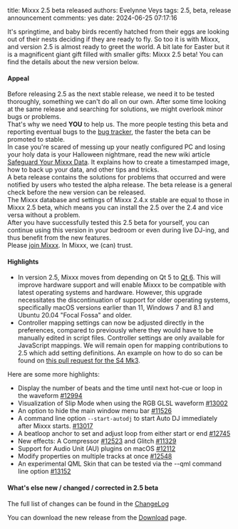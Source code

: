 title: Mixxx 2.5 beta released
authors: Evelynne Veys
tags: 2.5, beta, release announcement
comments: yes
date: 2024-06-25 07:17:16


It's springtime, and baby birds recently hatched from their eggs are looking out of their nests deciding if they are ready to fly. So too it is with Mixxx, and version 2.5 is almost ready to greet the world.
A bit late for Easter but it is a magnificent giant gift filled with smaller gifts: Mixxx 2.5 beta!
You can find the details about the new version below.

#### Appeal

Before releasing 2.5 as the next stable release, we need it to be tested thoroughly, something we can't do all on our own.
After some time looking at the same release and searching for solutions, we might overlook minor bugs or problems.  
That's why we need **YOU** to help us. The more people testing this beta and reporting eventual bugs to the [bug tracker](https://github.com/mixxxdj/mixxx/issues), the faster the beta can be promoted to stable.  
In case you're scared of messing up your neatly configured PC and losing your holy data is your Halloween nightmare, read the new wiki article [Safeguard Your Mixxx Data](https://github.com/mixxxdj/mixxx/wiki/Safeguard-your-Digital-DJ-Data).
It explains how to create a timestamped image, how to back up your data, and other tips and tricks.  
A beta release contains the solutions for problems that occurred and were notified by users who tested the alpha release.
The beta release is a general check before the new version can be released.  
The Mixxx database and settings of Mixxx 2.4.x stable are equal to those in Mixxx 2.5 beta, which means you can install the 2.5 over the 2.4 and vice versa without a problem.  
After you have successfully tested this 2.5 beta for yourself, you can continue using this version in your bedroom or even during live DJ-ing, and thus benefit from the new features.  
Please [join Mixxx](https://mixxx.org/get-involved/).
In Mixxx, we (can) trust.

#### Highlights

* In version 2.5, Mixxx moves from depending on Qt 5 to [Qt 6](https://www.qt.io/product/qt6). This will improve hardware support and will enable Mixxx to be compatible with latest operating systems and hardware. However, this upgrade necessitates the discontinuation of support for older operating systems, specifically macOS versions earlier than 11, Windows 7 and 8.1 and Ubuntu 20.04 "Focal Fossa" and older.
* Controller mapping settings can now be adjusted directly in the preferences, compared to previously where they would have to be manually edited in script files.
  Controller settings are only available for JavaScript mappings. We will remain open for mapping contributions to 2.5 which add setting definitions. An example on how to do so can be found on [this pull request for the S4 Mk3](https://github.com/mixxxdj/mixxx/pull/12995).

Here are some more highlights:

* Display the number of beats and the time until next hot-cue or loop in the waveform [#12994](https://github.com/mixxxdj/mixxx/pull/12994)
* Visualization of Slip Mode when using the RGB GLSL waveform [#13002](https://github.com/mixxxdj/mixxx/pull/13002)
* An option to hide the main window menu bar [#11526](https://github.com/mixxxdj/mixxx/pull/11526)
* A command line option `--start-autodj` to start Auto DJ immediately after Mixxx starts. [#13017](https://github.com/mixxxdj/mixxx/pull/13017)
* A beatloop anchor to set and adjust loop from either start or end [#12745](https://github.com/mixxxdj/mixxx/pull/12745)
* New effects: A Compressor [#12523](https://github.com/mixxxdj/mixxx/pull/12523) and Glitch [#11329](https://github.com/mixxxdj/mixxx/pull/11329)
* Support for Audio Unit (AU) plugins on macOS [#12112](https://github.com/mixxxdj/mixxx/pull/12112)
* Modify properties on multiple tracks at once [#12548](https://github.com/mixxxdj/mixxx/pull/12548)
* An experimental QML Skin that can be tested via the --qml command line option [#13152](https://github.com/mixxxdj/mixxx/pull/13152)


#### What's else new / changed / corrected in 2.5 beta

The full list of changes can be found in the [ChangeLog](https://github.com/mixxxdj/mixxx/blob/2.5/CHANGELOG.md)

You can download the new release from the [Download](https://mixxx.org/download/) page.
